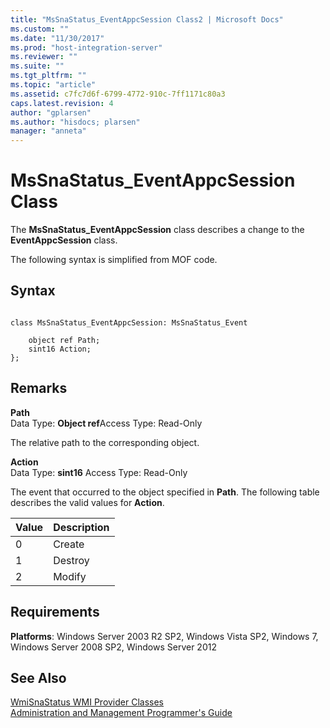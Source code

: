 ```yaml
---
title: "MsSnaStatus_EventAppcSession Class2 | Microsoft Docs"
ms.custom: ""
ms.date: "11/30/2017"
ms.prod: "host-integration-server"
ms.reviewer: ""
ms.suite: ""
ms.tgt_pltfrm: ""
ms.topic: "article"
ms.assetid: c7fc7d6f-6799-4772-910c-7ff1171c80a3
caps.latest.revision: 4
author: "gplarsen"
ms.author: "hisdocs; plarsen"
manager: "anneta"
---
```

# MsSnaStatus_EventAppcSession Class
The **MsSnaStatus_EventAppcSession** class describes a change to the **EventAppcSession** class.  
  
 The following syntax is simplified from MOF code.  
  
## Syntax  
  
```  
  
class MsSnaStatus_EventAppcSession: MsSnaStatus_Event  
  
    object ref Path;  
    sint16 Action;  
};  
```  
  
## Remarks  
 **Path**  
 Data Type: **Object ref**Access Type: Read-Only  
  
 The relative path to the corresponding object.  
  
 **Action**  
 Data Type: **sint16** Access Type: Read-Only  
  
 The event that occurred to the object specified in **Path**. The following table describes the valid values for **Action**.  
  
|Value|Description|  
|-----------|-----------------|  
|0|Create|  
|1|Destroy|  
|2|Modify|  
  
## Requirements  
 **Platforms**: Windows Server 2003 R2 SP2, Windows Vista SP2, Windows 7, Windows Server 2008 SP2, Windows Server 2012  
  
## See Also  
 [WmiSnaStatus WMI Provider Classes](../core/wmisnastatus-wmi-provider-classes1.md)   
 [Administration and Management Programmer's Guide](./administration-and-management-programmer-s-guide2.md)